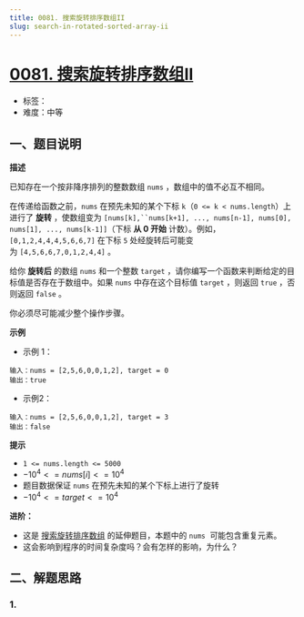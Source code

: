 ```yaml
---
title: 0081. 搜索旋转排序数组II
slug: search-in-rotated-sorted-array-ii
---
```


# [0081. 搜索旋转排序数组II](https://leetcode.cn/problems/search-in-rotated-sorted-array-ii/)

- 标签：
- 难度：中等

## 一、题目说明

**描述**

已知存在一个按非降序排列的整数数组 `nums` ，数组中的值不必互不相同。

在传递给函数之前，`nums` 在预先未知的某个下标 `k`（`0 <= k < nums.length`）上进行了 **旋转** ，使数组变为 `[nums[k],``nums[k+1], ..., nums[n-1], nums[0], nums[1], ..., nums[k-1]]`（下标 **从 0 开始** 计数）。例如，`[0,1,2,4,4,4,5,6,6,7]` 在下标 `5` 处经旋转后可能变为 `[4,5,6,6,7,0,1,2,4,4]` 。

给你 **旋转后** 的数组 `nums` 和一个整数 `target` ，请你编写一个函数来判断给定的目标值是否存在于数组中。如果 `nums` 中存在这个目标值 `target` ，则返回 `true` ，否则返回 `false` 。

你必须尽可能减少整个操作步骤。

**示例**

* 示例 1：

```text
输入：nums = [2,5,6,0,0,1,2], target = 0
输出：true
```

* 示例2：

```text
输入：nums = [2,5,6,0,0,1,2], target = 3
输出：false
```

**提示**

* `1 <= nums.length <= 5000`
* $-10^4 <= nums[i] <= 10^4$
* 题目数据保证 `nums` 在预先未知的某个下标上进行了旋转
* $-10^4 <= target <= 10^4$

**进阶：**

- 这是 [搜索旋转排序数组](https://leetcode-cn.com/problems/search-in-rotated-sorted-array/description/) 的延伸题目，本题中的 `nums`  可能包含重复元素。
- 这会影响到程序的时间复杂度吗？会有怎样的影响，为什么？

## 二、解题思路

### 1.
